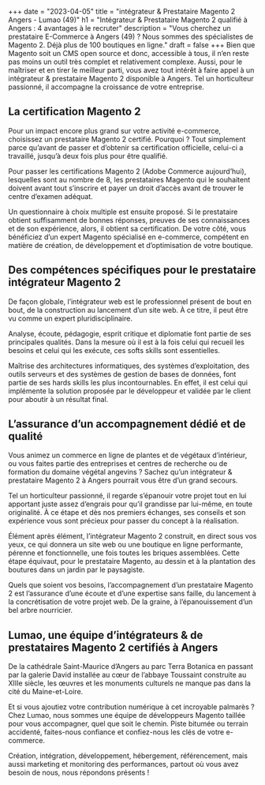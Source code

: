 +++
date = "2023-04-05"
title = "intégrateur & Prestataire Magento 2 Angers - Lumao (49)"
h1 = "Intégrateur & Prestataire Magento 2 qualifié à Angers : 4 avantages à le recruter"
description = "Vous cherchez un prestataire E-Commerce à Angers (49) ? Nous sommes des spécialistes de Magento 2. Déjà plus de 100 boutiques en ligne."
draft = false
+++
Bien que Magento soit un CMS open source et donc, accessible à tous, il n’en reste pas moins un outil très complet et relativement complexe. Aussi, pour le maîtriser et en tirer le meilleur parti, vous avez tout intérêt à faire appel à un intégrateur & prestataire Magento 2 disponible à Angers. Tel un horticulteur passionné, il accompagne la croissance de votre entreprise.

 ## La certification Magento 2

 Pour un impact encore plus grand sur votre activité e-commerce, choisissez un prestataire Magento 2 certifié. Pourquoi ? Tout simplement parce qu’avant de passer et d’obtenir sa certification officielle, celui-ci a travaillé, jusqu’à deux fois plus pour être qualifié.

 Pour passer les certifications Magento 2 (Adobe Commerce aujourd’hui), lesquelles sont au nombre de 8, les prestataires Magento qui le souhaitent doivent avant tout s’inscrire et payer un droit d’accès avant de trouver le centre d’examen adéquat.

 Un questionnaire à choix multiple est ensuite proposé. Si le prestataire obtient suffisamment de bonnes réponses, preuves de ses connaissances et de son expérience, alors, il obtient sa certification. De votre côté, vous bénéficiez d’un expert Magento spécialisé en e-commerce, compétent en matière de création, de développement et d’optimisation de votre boutique.

 ## Des compétences spécifiques pour le prestataire intégrateur Magento 2

 De façon globale, l’intégrateur web est le professionnel présent de bout en bout, de la construction au lancement d’un site web. À ce titre, il peut être vu comme un expert pluridisciplinaire.

 Analyse, écoute, pédagogie, esprit critique et diplomatie font partie de ses principales qualités. Dans la mesure où il est à la fois celui qui recueil les besoins et celui qui les exécute, ces softs skills sont essentielles.

 Maîtrise des architectures informatiques, des systèmes d’exploitation, des outils serveurs et des systèmes de gestion de bases de données, font partie de ses hards skills les plus incontournables. En effet, il est celui qui implémente la solution proposée par le développeur et validée par le client pour aboutir à un résultat final.

 ## L’assurance d’un accompagnement dédié et de qualité

 Vous animez un commerce en ligne de plantes et de végétaux d’intérieur, ou vous faites partie des entreprises et centres de recherche ou de formation du domaine végétal angevins ? Sachez qu’un intégrateur & prestataire Magento 2 à Angers pourrait vous être d’un grand secours.

 Tel un horticulteur passionné, il regarde s’épanouir votre projet tout en lui apportant juste assez d’engrais pour qu’il grandisse par lui-même, en toute originalité. À ce étape et dès nos premiers échanges, ses conseils et son expérience vous sont précieux pour passer du concept à la réalisation.

 Élément après élément, l’intégrateur Magento 2 construit, en direct sous vos yeux, ce qui donnera un site web ou une boutique en ligne performante, pérenne et fonctionnelle, une fois toutes les briques assemblées. Cette étape équivaut, pour le prestataire Magento, au dessin et à la plantation des boutures dans un jardin par le paysagiste.

 Quels que soient vos besoins, l’accompagnement d’un prestataire Magento 2 est l’assurance d’une écoute et d’une expertise sans faille, du lancement à la concrétisation de votre projet web. De la graine, à l’épanouissement d’un bel arbre nourricier.

 ## Lumao, une équipe d’intégrateurs & de prestataires Magento 2 certifiés à Angers

 De la cathédrale Saint-Maurice d’Angers au parc Terra Botanica en passant par la galerie David installée au cœur de l’abbaye Toussaint construite au XIIIe siècle, les œuvres et les monuments culturels ne manque pas dans la cité du Maine-et-Loire.

 Et si vous ajoutiez votre contribution numérique à cet incroyable palmarès ? Chez Lumao, nous sommes une équipe de développeurs Magento taillée pour vous accompagner, quel que soit le chemin. Piste bitumée ou terrain accidenté, faites-nous confiance et confiez-nous les clés de votre e-commerce.

 Création, intégration, développement, hébergement, référencement, mais aussi marketing et monitoring des performances, partout où vous avez besoin de nous, nous répondons présents !
 
